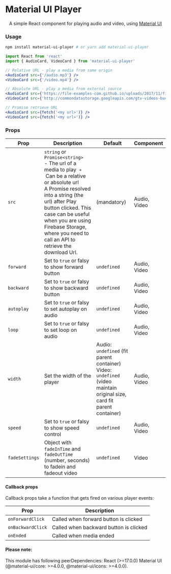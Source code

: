 <h1>
  Material UI Player
</h1>

<p align='center'>
  A simple React component for playing audio and video, using <a href="https://material-ui.com/">Material UI</a>
</p>

### Usage

```bash
npm install material-ui-player # or yarn add material-ui-player
```

```jsx
import React from 'react'
import { AudioCard, VideoCard } from 'material-ui-player'

// Relative URL - play a media from same origin
<AudioCard src={'/audio.mp3'} />
<VideoCard src={'/video.mp4'} />

// Absolute URL - play a media from external source
<AudioCard src={'https://file-examples-com.github.io/uploads/2017/11/file_example_MP3_1MG.mp3'} />
<VideoCard src={'http://commondatastorage.googleapis.com/gtv-videos-bucket/sample/BigBuckBunny.mp4'} />

// Promise retrieve URL
<AudioCard src={fetch('<my url>')} />
<VideoCard src={fetch('<my url>')} />

```

### Props

Prop | Description | Default | Component
---- | ----------- | ------- | ---------
`src` | `string` or `Promise<string>` <br /> - The url of a media to play&nbsp; ◦ &nbsp;Can be a relative or absolute url <br /> A Promise resolved into a string (the url) after Play button clicked. This case can be useful when you are using Firebase Storage, where you need to call an API to retrieve the download Url. | (mandatory) | Audio, Video
`forward` | Set to `true` or falsy to show forward button  | `undefined` | Audio, Video
`backward` | Set to `true` or falsy to show backward button | `undefined` | Audio, Video
`autoplay` | Set to `true` or falsy to set autoplay on audio | `undefined` | Audio, Video
`loop` | Set to `true` or falsy to set loop on audio | `undefined` | Audio, Video
`width` | Set the width of the player | Audio: `undefined` (fit parent container) <br /> Video: `undefined` (video maintain original size, card fit parent container) | Audio, Video
`speed` | Set to `true` or falsy to show speed control | `undefined` | Audio, Video
`fadeSettings` | Object with `fadeInTime` and `fadeOutTime` (number, seconds) to fadein and fadeout video | `undefined` | Video

#### Callback props

Callback props take a function that gets fired on various player events:

Prop | Description
---- | -----------
`onForwardClick` | Called when forward button is clicked
`onBackwardClick` | Called when backward button is clicked
`onEnded` | Called when media ended


#### Please note:
This module has following peerDependencies:
 React (>=17.0.0)
 Material UI (@material-ui/core: >=4.0.0, @material-ui/icons: >=4.0.0). 


